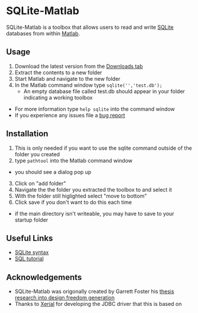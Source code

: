 # SQLite-Matlab
SQLite-Matlab is a toolbox that allows users to read and write [SQLite](http://en.wikipedia.org/wiki/SQLite) databases from within [Matlab](http://en.wikipedia.org/wiki/MATLAB).

## Usage
1. Download the latest version from the [Downloads tab](https://bitbucket.org/GarrettFoster/sqlite-matlab/downloads)
2. Extract the contents to a new folder
3. Start Matlab and navigate to the new folder
4. In the Matlab command window type ``sqlite('','test.db');``
   * An empty database file called test.db should appear in your folder indicating a working toolbox
* For more information type ``help sqlite`` into the command window
* If you experience any issues file a [bug report](https://bitbucket.org/GarrettFoster/sqlite-matlab/issues/new)

## Installation
1. This is only needed if you want to use the sqlite command outside of the folder you created
2. type ``pathtool`` into the Matlab command window
  * you should see a dialog pop up
3. Click on "add folder"
4. Navigate the the folder you extracted the toolbox to and select it
5. With the folder still higlighted select "move to bottom"
6. Click save if you don't want to do this each time
  * if the main directory isn't writeable, you may have to save to your startup folder

## Useful Links
- [SQLite syntax](http://www.sqlite.org/lang.html)
- [SQL tutorial](http://www.w3schools.com/sql/default.asp)

## Acknowledgements
- SQLite-Matlab was origonally created by Garrett Foster his [thesis research into design freedom generation](http://people.engr.ncsu.edu/smfergu2/?q=publications)
- Thanks to [Xerial](http://www.xerial.org/) for developing the JDBC driver that this is based on
